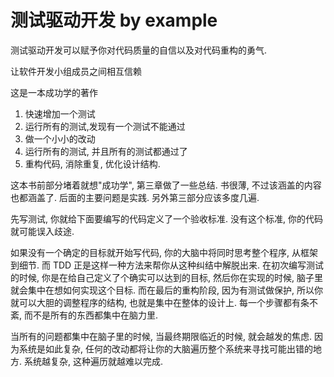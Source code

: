 # 测试驱动开发 by example

测试驱动开发可以赋予你对代码质量的自信以及对代码重构的勇气.

让软件开发小组成员之间相互信赖

这是一本成功学的著作

1. 快速增加一个测试
2. 运行所有的测试,发现有一个测试不能通过
3. 做一个小小的改动
4. 运行所有的测试, 并且所有的测试都通过了
5. 重构代码, 消除重复, 优化设计结构.

这本书前部分堵着就想"成功学", 第三章做了一些总结. 书很薄, 不过该涵盖的内容也都涵盖了. 后面的主要问题是实践. 另外第三部分应该多度几遍.

先写测试, 你就给下面要编写的代码定义了一个验收标准. 没有这个标准, 你的代码就可能误入歧途.

如果没有一个确定的目标就开始写代码, 你的大脑中将同时思考整个程序, 从框架到细节. 而 TDD 正是这样一种方法来帮你从这种纠结中解脱出来. 在初次编写测试的时候, 你是在给自己定义了个确实可以达到的目标, 然后你在实现的时候, 脑子里就会集中在想如何实现这个目标. 而在最后的重构阶段, 因为有测试做保护, 所以你就可以大胆的调整程序的结构, 也就是集中在整体的设计上. 每一个步骤都有条不紊, 而不是所有的东西都集中在脑力里.

当所有的问题都集中在脑子里的时候, 当最终期限临近的时候, 就会越发的焦虑. 因为系统是如此复杂, 任何的改动都将让你的大脑遍历整个系统来寻找可能出错的地方. 系统越复杂, 这种遍历就越难以完成.